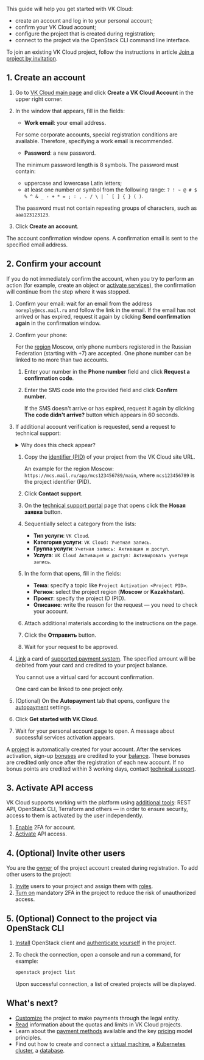 This guide will help you get started with VK Cloud:

- create an account and log in to your personal account;
- confirm your VK Cloud account;
- configure the project that is created during registration;
- connect to the project via the OpenStack CLI command line interface.

<info>

To join an existing VK Cloud project, follow the instructions in article [Join a project by invitation](/en/base/account/instructions/project-invitation).

</info>

## 1. Create an account

1. Go to [VK Cloud main page](https://mcs.mail.ru/en/) and click **Create a VK Cloud Account** in the upper right corner.
1. In the window that appears, fill in the fields:

    - **Work email**: your email address.

    <info>

    For some corporate accounts, special registration conditions are available. Therefore, specifying a work email is recommended.

    </info>

    - **Password**: a new password.

    <warn>

    The minimum password length is 8 symbols. The password must contain:

    - uppercase and lowercase Latin letters;
    - at least one number or symbol from the following range: ``? ! ~ @ # $ % ^ & _ - + * = ; : , . / \ | ` [ ] { } ( )``.

    The password must not contain repeating groups of characters, such as ``aaa123123123``.

    </warn>

1. Click **Create an account**.

The account confirmation window opens. A confirmation email is sent to the specified email address.

## 2. Confirm your account

If you do not immediately confirm the account, when you try to perform an action (for example, create an object or [activate services](/en/base/account/start/activation)), the confirmation will continue from the step where it was stopped.

1. Confirm your email: wait for an email from the address `noreply@mcs.mail.ru` and follow the link in the email. If the email has not arrived or has expired, request it again by clicking **Send confirmation again** in the confirmation window.
1. Confirm your phone:

   <warn>

   For the [region](/en/base/account/concepts/regions) Moscow, only phone numbers registered in the Russian Federation (starting with +7) are accepted. One phone number can be linked to no more than two accounts.

   </warn>

   1. Enter your number in the **Phone number** field and click **Request a confirmation code**.
   1. Enter the SMS code into the provided field and click **Confirm number**.

      If the SMS doesn't arrive or has expired, request it again by clicking **The code didn't arrive?** button which appears in 60 seconds.

1. If additional account verification is requested, send a request to technical support:

   <details>
     <summary>Why does this check appear?</summary>

   VK Cloud platform automatically [validates the security status](../../it-security/tech#antifraud) of the account. Depending on the results of the check, one of these options is offered:

   - Link a card right away — the **Payment card** tab opens.
   - Send a request to technical support — the **Account activation** tab opens. Linking a card becomes available after the request is processed by technical support.

   </details>

   1. Copy the [identifier (PID)](/en/base/account/instructions/project-settings/manage#getting_the_project_id) of your project from the VK Cloud site URL.

      An example for the region Moscow: `https://mcs.mail.ru/app/mcs123456789/main`, where `mcs123456789` is the project identifier (PID).

   1. Click **Contact support**.
   1. On the [technical support portal](https://support.mcs.mail.ru) page that opens click the **Новая заявка** button.
   1. Sequentially select a category from the lists:

      - **Тип услуги**: `VK Cloud`.
      - **Категория услуги**: `VK Cloud: Учетная запись`.
      - **Группа услуги**: `Учетная запись: Активация и доступ`.
      - **Услуга**: `VK Cloud Активация и доступ: Активировать учетную запись`.

   1. In the form that opens, fill in the fields:

      - **Тема**: specify a topic like `Project Activation <Project PID>`.
      - **Регион**: select the project region (**Moscow** or **Kazakhstan**).
      - **Проект**: specify the project ID (PID).
      - **Описание**: write the reason for the request — you need to check your account.

   1. Attach additional materials according to the instructions on the page.
   1. Click the **Отправить** button.
   1. Wait for your request to be approved.

1. [Link](/en/base/account/instructions/activation#linking_a_bank_card) a card of [supported payment system](/en/additionals/billing/start/payment-methods). The specified amount will be debited from your card and credited to your project balance.

   <warn>

   You cannot use a virtual card for account confirmation.

   One card can be linked to one project only.

   </warn>

1. (Optional) On the **Autopayment** tab that opens, configure the [autopayment](/en/additionals/billing/operations/add-card#auto_completion) settings.
1. Click **Get started with VK Cloud**.
1. Wait for your personal account page to open. A message about successful services activation appears.

A [project](/en/base/account/concepts/projects) is automatically created for your account. After the services activation, sign-up [bonuses](/en/additionals/billing/start/balance#bonuses) are credited to your [balance](/en/additionals/billing/start/balance). These bonuses are credited only once after the registration of each new account. If no bonus points are credited within 3 working days, contact [technical support](/en/contacts).

## 3. Activate API access

<info>

VK Cloud supports working with the platform using [additional tools](/en/manage/tools-for-using-services): REST API, OpenStack CLI, Terraform and others — in order to ensure security, access to them is activated by the user independently.

</info>

1. [Enable](/en/base/account/instructions/account-manage/manage-2fa/) 2FA for account.
1. [Activate](/en/manage/tools-for-using-services/rest-api/enable-api) API access.

## 4. (Optional) Invite other users

You are the [owner](/en/base/account/concepts/rolesandpermissions) of the project account created during registration. To add other users to the project:

1. [Invite](/en/base/account/account/adduser) users to your project and assign them with [roles](/en/base/account/concepts/rolesandpermissions).
1. [Turn on](/en/base/account/instructions/project-settings/access-manage#inclusion_of_mandatory_2fa_in_the_project) mandatory 2FA in the project to reduce the risk of unauthorized access.

## 5. (Optional) Connect to the project via OpenStack CLI

1. [Install](/en/base/account/cli/setup) OpenStack сlient and [authenticate yourself](/en/base/account/cli/authorization) in the project.
1. To check the connection, open a console and run a command, for example:

    ```bash
    openstack project list
    ```

    Upon successful connection, a list of created projects will be displayed.

## What's next?

- [Customize](/en/additionals/billing/operations/corporate/) the project to make payments through the legal entity.
- [Read](/en/base/account/concepts/quotasandlimits) information about the quotas and limits in VK Cloud projects.
- Learn about the [payment methods](/en/additionals/billing/operations/payment) available and the key [pricing](/en/base/account/tariffication) model principles.
- Find out how to create and connect a [virtual machine](/en/base/iaas/vm-start), a [Kubernetes cluster](/en/base/k8s/quickstart), a [database](/en/dbs/dbaas/start).
